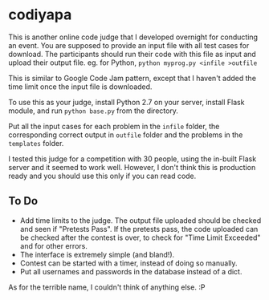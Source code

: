 # codiyapa
This is another online code judge that I developed overnight for conducting an event.
You are supposed to provide an input file with all test cases for download.
The participants should run their code with this file as input and upload their output file.
eg. for Python,
```python myprog.py <infile >outfile```

This is similar to Google Code Jam pattern, except that I haven't added the time limit once the input file is downloaded.

To use this as your judge, install Python 2.7 on your server, install Flask module, and run
```python base.py``` from the directory.

Put all the input cases for each problem in the ```infile``` folder, the corresponding correct output
in ```outfile``` folder and the problems in the ```templates``` folder.

I tested this judge for a competition with 30 people, using the in-built Flask server and it seemed to 
work well. However, I don't think this is production ready and you should use this only if you can read code.

To Do
-----
* Add time limits to the judge. The output file uploaded should be checked and seen if "Pretests Pass".
If the pretests pass, the code uploaded can be checked after the contest is over, to check for "Time Limit Exceeded" 
and for other errors.
* The interface is extremely simple (and bland!).
* Contest can be started with a timer, instead of doing so manually.
* Put all usernames and passwords in the database instead of a dict.

As for the terrible name, I couldn't think of anything else. :P

